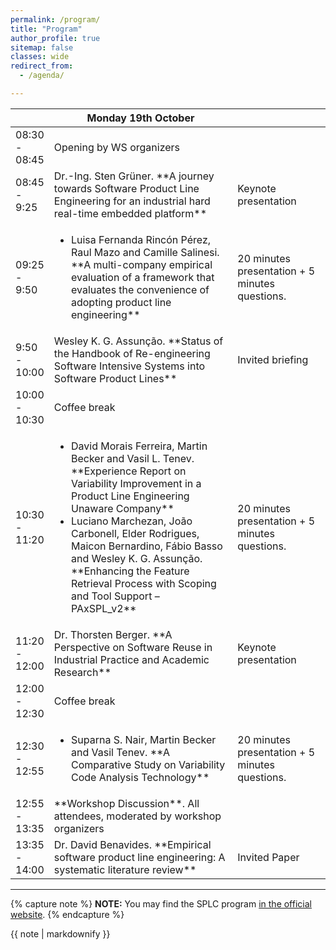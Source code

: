 ```yaml
---
permalink: /program/
title: "Program"
author_profile: true
sitemap: false
classes: wide
redirect_from: 
  - /agenda/

---
```


<table>
<colgroup>
	<col width="10%" />
	<col width="60%" />
	<col width="30%" />
</colgroup>
<thead>
<tr class="header">
	<th></th>
	<th>Monday 19th October</th>
	<th></th>
</tr>
</thead>
<tbody>
<tr>
	<td markdown="span">08:30 - 08:45</td>
	<td markdown="span">Opening by WS organizers</td>
	<td></td>
</tr>
<tr>
	<td markdown="span">08:45 - 9:25</td>
	<td markdown="span">Dr.-Ing. Sten Grüner. **A journey towards Software Product Line Engineering for an industrial hard real-time embedded platform**</td>
	<td>Keynote presentation</td>
</tr>
<tr>
	<td markdown="span">09:25 - 9:50</td>
	<td><ul>
		<li markdown="span">Luisa Fernanda Rincón Pérez, Raul Mazo and Camille Salinesi. **A multi-company empirical evaluation of a framework that evaluates the convenience of adopting product line engineering**</li>
	</ul></td>
	<td markdown="span">20 minutes presentation + 5 minutes questions.</td>
</tr>
<tr>
	<td markdown="span">9:50 - 10:00</td>
	<td markdown="span">Wesley K. G. Assunção. **Status of the Handbook of Re-engineering Software Intensive Systems into Software Product Lines**</td>
	<td>Invited briefing</td>
</tr>
<tr>
	<td markdown="span">10:00 - 10:30</td>
	<td markdown="span">Coffee break</td>
	<td></td>
</tr>
<tr>
	<td markdown="span">10:30 - 11:20</td>
	<td><ul>
		<li markdown="span">David Morais Ferreira, Martin Becker and Vasil L. Tenev. **Experience Report on Variability Improvement in a Product Line Engineering Unaware Company**</li>
		<li markdown="span">Luciano Marchezan, João Carbonell, Elder Rodrigues, Maicon Bernardino, Fábio Basso and Wesley K. G. Assunção. **Enhancing the Feature Retrieval Process with Scoping and Tool Support – PAxSPL_v2**</li>
	</ul></td>
	<td markdown="span">20 minutes presentation + 5 minutes questions.</td>
</tr>
<tr>
	<td markdown="span">11:20 - 12:00</td>
	<td markdown="span">Dr. Thorsten Berger. **A Perspective on Software Reuse in Industrial Practice and Academic Research**</td>
	<td>Keynote presentation</td>
</tr>
<tr>
	<td markdown="span">12:00 - 12:30</td>
	<td markdown="span">Coffee break</td>
	<td></td>
</tr>
<tr>
	<td markdown="span">12:30 - 12:55</td>
	<td><ul>
		<li markdown="span">Suparna S. Nair, Martin Becker and Vasil Tenev. **A Comparative Study on Variability Code Analysis Technology**</li>
	</ul></td>
	<td markdown="span">20 minutes presentation + 5 minutes questions.</td>
</tr>
<tr>
	<td markdown="span">12:55 - 13:35</td>
	<td markdown="span">**Workshop Discussion**. All attendees, moderated by workshop organizers</td>
	<td></td>
</tr>
<tr>
	<td markdown="span">13:35 - 14:00</td>
	<td markdown="span">Dr. David Benavides. **Empirical software product line engineering: A systematic literature review**</td>
	<td>Invited Paper</td>
</tr>
</tbody>
</table>

<hr/>

{% capture note %}
**NOTE:** You may find the SPLC program [in the official website](https://splc2020.net/program/detailed-program/).
{% endcapture %}
<div class="notice--success">{{ note | markdownify }}</div>